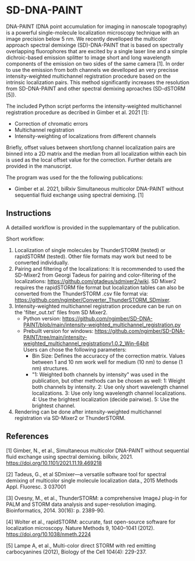 SD-DNA-PAINT
==========

DNA-PAINT (DNA point accumulation for imaging in nanoscale topography) is a powerful single-molecule localization microscopy technique with an image precision below 5 nm. We recently develloped the multicolor approach spectral demixinge (SD)-DNA-PAINT that is based on spectrally overlapping fluorophores that are excited by a single laser line and a simple dichroic-based emission splitter to image short and long wavelength components of the emission on two sides of the same camera [1]. In order to use the emission from both channels we develloped an very precisse intensity-weighted multichannel registration procedure based on the intrinsic localization pairs. This method significantly increases the resolution from SD-DNA-PAINT and other spectral demixing aproaches (SD-dSTORM [5]).

The included Python script performs the intensity-weighted multichannel registration procedure as decribed in Gimber et al. 2021 [1]:
  - Correction of chromatic errors
  - Multichannel registration
  - Intensity-weighting of localizations from different channels

Briefly, offset values between short/long channel localization pairs are binned into a 2D matrix and the median from all
localization within each bin is used as the local offset value for the correction. Further details are provided in the manuscript.

The program was used for the the following publications:
  - Gimber et al. 2021, biRxiv Simultaneous multicolor DNA-PAINT without sequential fluid exchange using spectral demixing. [1]


Instructions
-------
A detailled workflow is provided in the supplemantary of the publication.

Short workflow:
1) Localization of single molecules by ThunderSTORM (tested) or rapidSTORM (tested). Other file formats may work but need to be converted individually. 
2) Pairing and filtering of the localizations:  It is recommended to used the SD-Mixer2 from Georgi Tadeus for pairing and color-filtering of the localizations: https://github.com/gtadeus/sdmixer2/wiki. SD Mixer2 requires the rapidSTORM file format but localization tables can also be converted from the ThunderSTORM .csv file format via: https://github.com/ngimber/Converter_ThunderSTORM_SDmixer. 
3) Intensity-weighted multichannel registration procedure can be run on the 'filter_out.txt' files from SD Mixer2. 
   - Python version: https://github.com/ngimber/SD-DNA-PAINT/blob/main/intensity-weighted_multichannel_registration.py 
   - Prebuilt version for windows: https://github.com/ngimber/SD-DNA-PAINT/tree/main/intensity-weighted_multichannel_registrationv1.0.2_Win-64bit   
   Users can chose the following parameters:
      - Bin Size: Defines the accuraccy of the correction matrix. Values between 1 and 10 nm work well for medium (10 nm) to dense (1 nm) structures.   
      - "1: Weighted both channels by intensity" was used in the publication, but other methods can be chosen as well:
            1: Weight both channels by intensity.
            2: Use only short wavelength channel localizations.
            3: Use only long wavelength channel localizations.
            4: Use the brightest localization (decide pairwise).
            5: Use the brightest channel.         
4) Rendering can be done after intensity-weighted multichannel registration via SD-Mixer2 or ThunderSTORM.


References
-------
[1] Gimber, N., et al., Simultaneous multicolor DNA-PAINT without sequential fluid exchange using spectral demixing. biRxiv, 2021. https://doi.org/10.1101/2021.11.19.469218

[2] Tadeus, G., et al SDmixer—a versatile software tool for spectral demixing of multicolor single molecule localization data., 2015 Methods Appl. Fluoresc. 3 037001

[3] Ovesny, M., et al., ThunderSTORM: a comprehensive ImageJ plug-in for PALM and STORM data analysis and super-resolution imaging. Bioinformatics, 2014. 30(16): p. 2389-90. 

[4] Wolter et al., rapidSTORM: accurate, fast open-source software for localization microscopy. Nature Methods  9, 1040–1041 (2012). https://doi.org/10.1038/nmeth.2224

[5] Lampe A, et al., Multi-color direct STORM with red emitting carbocyanines (2012), Biology of the Cell 104(4): 229-237.


